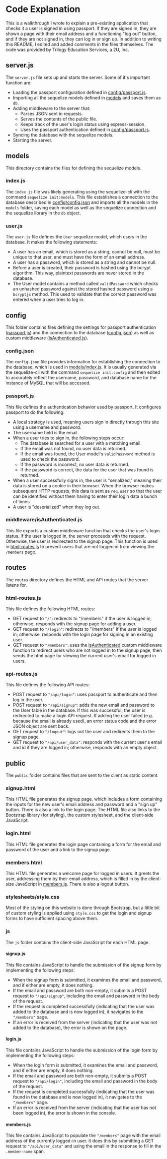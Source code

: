 # Code Explanation

This is a walkthrough I wrote to explain a pre-existing application that checks it a user is signed in using passport. If they are signed in, they are shown a page with their email address and a functioning "log out" button, and if they are not signed in, they can log in or sign up. In addition to writing this README, I edited and added comments in the files themselves. The code was provided by Trilogy Education Services, a 2U, Inc.

## server.js

The `server.js` file sets up and starts the server. Some of it's important function are:

* Loading the passport configuration defined in [config/passport.js](#passport.js).
* Importing all the sequelize models defined in [models](#models) and saves them as `db`.
* Adding middleware to the server that:
    * Parses JSON sent in requests.
    * Serves the contents of the public file.
    * Keeps track of the user's login status using express-session.
    * Uses the passport authentication defined in [config/passport.js](#passport.js).
* Syncing the database with the sequelize models.
* Starting the server.

## models

This directory contains the files for defining the sequelize models.

### index.js

The `index.js` file was likely generating using the sequelize-cli with the command `sequelize init:models`. This file establishes a connection to the database described in [config/config.json](#config.json) and imports all the models in the `models` folder, saving each model as well as the sequelize connection and the sequelize library in the `db` object.

### user.js

The `user.js` file defines the `User` sequelize model, which users in the database. It makes the following statements:
* A user has an email, which is stored as a string, cannot be null, must be unique to that user, and must have the form of an email address.
* A user has a password, which is stored as a string and cannot be null.
* Before a user is created, their password is hashed using the bcrypt algorithm. This way, plaintext passwords are never stored in the database.
* The User model contains a method called `validPassword` which checks an unhashed password against the stored hashed password using a `bcryptjs` method. This used to validate that the correct password was entered when a user tries to log in.

## config

This folder contains files defining the settings for passport authentication ([passport.js](#passport.js)) and the connection to the database ([config.json](#config.json)) as well as custom middleware ([isAuthenticated.js](#middleware/isAuthenticated.js)).

### config.json

The `config.json` file provides information for establishing the connection to the database, which is used in [models/index.js](#index.js). It is usually generated via the sequelize-cli with the command `sequelize init:config` and then edited to accurately reflect the username, password, and database name for the instance of MySQL that will be accessed.

### passport.js

This file defines the authentication behavior used by passport. It configures passport to do the following:

* A local strategy is used, meaning users sign in directly through this site using a username and password.
* The username field is the email.
* When a user tries to sign in, the following steps occur:
    * The database is searched for a user with a matching email.
    * If the email was not found, no user data is returned.
    * If the email was found, the User model's `validPassword` method is used to check the password.
    * If the password is incorrect, no user data is returned.
    * If the password is correct, the data for the user that was found is returned.
* When a user successfully signs in, the user is "serialized," meaning their data is stored on a cookie in their browser. When the browser makes subsequent HTTP requests, this data is sent as `req.user` so that the user can be identified without them having to enter their login data a bunch of times.
* A user is "deserialized" when they log out.

### middleware/isAuthenticated.js

This file exports a custom middleware function that checks the user's login status. If the user is logged in, the server proceeds with the request. Otherwise, the user is redirected to the signup page. This function is used in [html-routes.js](#html-routes.js) to prevent users that are not logged in from viewing the `/members` page.

## routes

The `routes` directory defines the HTML and API routes that the server listens for.

### html-routes.js

This file defines the following HTML routes:

* GET request to `"/"`: redirects to "/members" if the user is logged in; otherwise, responds with the signup page for adding a user.
* GET request to `"/login"`: redirects to "/members" if the user is logged in; otherwise, responds with the login page for signing in an existing user.
* GET request to `"/members"`: uses the [isAuthenticated](#middleware/isAuthenticated.js) custom middleware function to redirect users who are not logged in to the signup page, then sends the html page for viewing the current user's email for logged in users.

### api-routes.js

This file defines the following API routes:

* POST request to `"/api/login"`: uses passport to authenticate and then log in the user.
* POST request to `"/api/signup"`: adds the new email and password to the User table in the database. If this was successful, the user is redirected to make a login API request. If adding the user failed (e.g. because the email is already used), an error status code and the error JSON object are sent back.
* GET request to `"/logout"`: logs out the user and redirects them to the signup page.
* GET request to `"/api/user_data"`: responds with the current user's email and id if they are logged in; otherwise, responds with an empty object.

## public

The `public` folder contains files that are sent to the client as static content.

### signup.html

This HTML file generates the signup page, which includes a form containing the inputs for the new user's email address and password and a "sign up" button. There is also a link to the login page. The HTML file also links to the Bootstrap library (for styling), the custom stylesheet, and the client-side JavaScript.

### login.html

This HTML file generates the login page containing a form for the email and password of the user and a link to the signup page.

### members.html

This HTML file generates a welcome page for logged in users. It greets the user, addressing them by their email address, which is filled in by the client-size JavaScript in [members.js](#members.js). There is also a logout button.

### stylesheets/style.css

Most of the styling on this website is done through Bootstrap, but a little bit of custom styling is applied using `style.css` to get the login and signup forms to have sufficient spacing above them.

### js

The `js` folder contains the client-side JavaScript for each HTML page.

#### signup.js

This file contains JavaScript to handle the submission of the signup form by implementing the following steps:

* When the signup form is submitted, it examines the email and password, and if either are empty, it does nothing.
* If the email and password are both non-empty, it submits a POST request to `"/api/signup"`, including the email and password in the body of the request.
* If the request is completed successfully (indicating that the user was added to the database and is now logged in), it navigates to the `"/members"` page.
* If an error is received from the server (indicating that the user was not added to the database), the error is shown on the page.

#### login.js

This file contains JavaScript to handle the submission of the login form by implementing the following steps:

* When the login form is submitted, it examines the email and password, and if either are empty, it does nothing.
* If the email and password are both non-empty, it submits a POST request to `"/api/login"`, including the email and password in the body of the request.
* If the request is completed successfully (indicating that the user was found in the database and is now logged in), it navigates to the `"/members"` page.
* If an error is received from the server (indicating that the user has not been logged in), the error is shown in the console.

#### members.js

This file contains JavaScript to populate the `"/members"` page with the email address of the currently logged-in user. It does this by submitting a GET request to `"/api/user_data"` and using the email in the response to fill in the `.member-name` span.